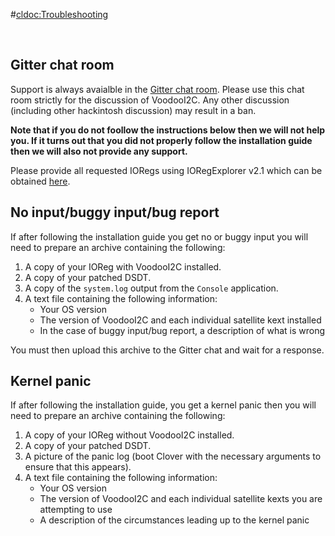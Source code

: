 #<cldoc:Troubleshooting>

&#8291;

## Gitter chat room

Support is always avaialble in the [Gitter chat room](https://gitter.im/alexandred/VoodooI2C). Please use this chat room strictly for the discussion of VoodooI2C. Any other discussion (including other hackintosh discussion) may result in a ban.

**Note that if you do not foollow the instructions below then we will not help you. If it turns out that you did not properly follow the installation guide then we will also not provide any support.**

Please provide all requested IORegs using IORegExplorer v2.1 which can be obtained [here](https://www.tonymacx86.com/threads/guide-how-to-make-a-copy-of-ioreg.58368/).

## No input/buggy input/bug report

If after following the installation guide you get no or buggy input you will need to prepare an archive containing the following:

1. A copy of your IOReg with VoodooI2C installed.
2. A copy of your patched DSDT.
3. A copy of the `system.log` output from the `Console` application.
4. A text file containing the following information:
	- Your OS version
	- The version of VoodooI2C and each individual satellite kext installed
	- In the case of buggy input/bug report, a description of what is wrong

You must then upload this archive to the Gitter chat and wait for a response.

## Kernel panic

If after following the installation guide, you get a kernel panic then you will need to prepare an archive containing the following:

1. A copy of your IOReg without VoodooI2C installed.
2. A copy of your patched DSDT.
3. A picture of the panic log (boot Clover with the necessary arguments to ensure that this appears).
4. A text file containing the following information:
	- Your OS version
	- The version of VoodooI2C and each individual satellite kexts you are attempting to use
	- A description of the circumstances leading up to the kernel panic